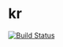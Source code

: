 # kr
[![Build Status](https://travis-ci.com/belovx/kr.svg?branch=master)](https://travis-ci.com/belovx/kr)
